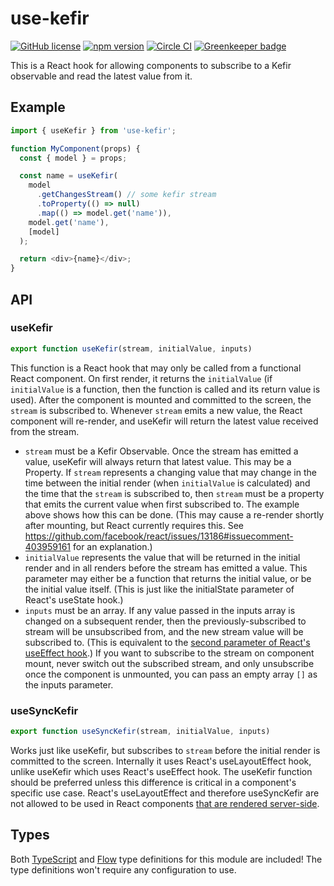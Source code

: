 # use-kefir

[![GitHub license](https://img.shields.io/badge/license-MIT-blue.svg)](https://github.com/Macil/use-kefir/blob/master/LICENSE.txt) [![npm version](https://badge.fury.io/js/use-kefir.svg)](https://badge.fury.io/js/use-kefir) [![Circle CI](https://circleci.com/gh/Macil/use-kefir.svg?style=shield)](https://circleci.com/gh/Macil/use-kefir) [![Greenkeeper badge](https://badges.greenkeeper.io/Macil/use-kefir.svg)](https://greenkeeper.io/)

This is a React hook for allowing components to subscribe to a Kefir
observable and read the latest value from it.

## Example

```js
import { useKefir } from 'use-kefir';

function MyComponent(props) {
  const { model } = props;

  const name = useKefir(
    model
      .getChangesStream() // some kefir stream
      .toProperty(() => null)
      .map(() => model.get('name')),
    model.get('name'),
    [model]
  );

  return <div>{name}</div>;
}
```

## API

### useKefir

```js
export function useKefir(stream, initialValue, inputs)
```

This function is a React hook that may only be called from a functional React component. On first render, it returns the `initialValue` (if `initialValue` is a function, then the function is called and its return value is used). After the component is mounted and committed to the screen, the `stream` is subscribed to. Whenever `stream` emits a new value, the React component will re-render, and useKefir will return the latest value received from the stream.

- `stream` must be a Kefir Observable. Once the stream has emitted a value, useKefir will always return that latest value. This may be a Property. If `stream` represents a changing value that may change in the time between the initial render (when `initialValue` is calculated) and the time that the `stream` is subscribed to, then `stream` must be a property that emits the current value when first subscribed to. The example above shows how this can be done. (This may cause a re-render shortly after mounting, but React currently requires this. See https://github.com/facebook/react/issues/13186#issuecomment-403959161 for an explanation.)
- `initialValue` represents the value that will be returned in the initial render and in all renders before the stream has emitted a value. This parameter may either be a function that returns the initial value, or be the initial value itself. (This is just like the initialState parameter of React's useState hook.)
- `inputs` must be an array. If any value passed in the inputs array is changed on a subsequent render, then the previously-subscribed to stream will be unsubscribed from, and the new stream value will be subscribed to. (This is equivalent to the [second parameter of React's useEffect hook](https://reactjs.org/docs/hooks-reference.html#conditionally-firing-an-effect).) If you want to subscribe to the stream on component mount, never switch out the subscribed stream, and only unsubscribe once the component is unmounted, you can pass an empty array `[]` as the inputs parameter.

### useSyncKefir

```js
export function useSyncKefir(stream, initialValue, inputs)
```

Works just like useKefir, but subscribes to `stream` before the initial render is committed to the screen. Internally it uses React's useLayoutEffect hook, unlike useKefir which uses React's useEffect hook. The useKefir function should be preferred unless this difference is critical in a component's specific use case. React's useLayoutEffect and therefore useSyncKefir are not allowed to be used in React components [that are rendered server-side](https://github.com/facebook/react/issues/14927).

## Types

Both [TypeScript](https://www.typescriptlang.org/) and
[Flow](https://flowtype.org/) type definitions for this module are included!
The type definitions won't require any configuration to use.
